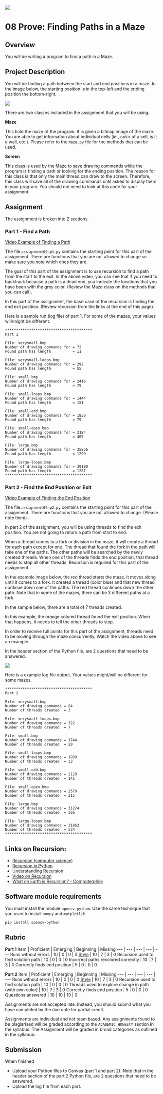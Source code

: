 ![](../../banner.png)

# 08 Prove: Finding Paths in a Maze

## Overview

You will be writing a program to find a path in a Maze.

## Project Description

You will be finding a path between the start and end positions in a maze.  In the image below, the starting position is in the top-left and the ending position the bottom-right.

![](maze.png)

There are two classes included in the assignment that you will be using.

**Maze**

This hold the maze of the program.  It is given a bitmap image of the maze.  You are able to get information about individual cells (ie., color of a cell, is it a wall, etc.).  Please refer to the `maze.py` file for the methods that can be used.

**Screen**

This class is used by the Maze to save drawing commands while the program is finding a path or looking for the ending position.  The reason for this class is that only the main thread can draw to the screen.  Therefore, this class will save all of the drawing commands until asked to display them in your program.  You should not need to look at this code for your assignment.

## Assignment

The assignment is broken into 2 sections.

### Part 1 - Find a Path

[Video Example of Finding a Path](find_path.mp4)

The file `assignment09-p1.py` contains the starting point for this part of the assignment.  There are functions that you are not allowed to change so make sure you note which ones they are.

The goal of this part of the assignment is to use recursion to find a path from the start to the exit.  In the above video, you can see that if you need to backtrack because a path is a dead end, you indicate the locations that you have been with the grey color. (Review the Maze class on the methods that you can call).

In this part of the assignment, the base case of the recursion is finding the end exit position.  (Review recursion from the links at the end of this page).

Here is a sample run (log file) of part 1.  For some of the mazes, your values will/might be different.

```
****************************************
Part 1

File: verysmall.bmp
Number of drawing commands for = 72
Found path has length          = 11

File: verysmall-loops.bmp
Number of drawing commands for = 292
Found path has length          = 55

File: small.bmp
Number of drawing commands for = 2416
Found path has length          = 79

File: small-loops.bmp
Number of drawing commands for = 1444
Found path has length          = 151

File: small-odd.bmp
Number of drawing commands for = 1836
Found path has length          = 79

File: small-open.bmp
Number of drawing commands for = 3184
Found path has length          = 405

File: large.bmp
Number of drawing commands for = 35856
Found path has length          = 1299

File: large-loops.bmp
Number of drawing commands for = 39180
Found path has length          = 1287
****************************************
```


### Part 2 - Find the End Position or Exit

[Video Example of Finding the End Position](find_end_position.mp4)

The file `assignment09-p2.py` contains the starting point for this part of the assignment.  There are functions that you are not allowed to change.  (Please note them) .

In part 2 of the assignment, you will be using threads to find the exit position.  You are not going to return a path from start to end.  

When a thread comes to a fork or division in the maze, it will create a thread for each path except for one.  The thread that found the fork in the path will take one of the paths. The other paths will be searched by the newly created threads.  When one of the threads finds the end position, that thread needs to stop all other threads.  Recursion is required for this part of the assignment.

In the example image below, the red thread starts the maze.  It moves along until it comes to a fork.  It created a thread (color blue) and that new thread continue down one of the paths.  The red thread continues down the other path.  Note that in some of the mazes, there can be 3 different paths at a fork.

In the sample below, there are a total of 7 threads created.

In this example, the orange colored thread found the exit position.  When that happens, it needs to tell the other threads to stop.

In order to receive full points for this part of the assignment, threads need to be moving through the maze concurrently.  Watch the video above to see an example.

In the header section of the Python file, are 2 questions that need to be answered.

![](image-threads.png)

Here is a example log file output.  Your values might/will be different for some mazes.

```
****************************************
Part 2

File: verysmall.bmp
Number of drawing commands = 84
Number of threads created  = 3

File: verysmall-loops.bmp
Number of drawing commands = 322
Number of threads created  = 7

File: small.bmp
Number of drawing commands = 1744
Number of threads created  = 20

File: small-loops.bmp
Number of drawing commands = 1990
Number of threads created  = 33

File: small-odd.bmp
Number of drawing commands = 2120
Number of threads created  = 141

File: small-open.bmp
Number of drawing commands = 2570
Number of threads created  = 215

File: large.bmp
Number of drawing commands = 31274
Number of threads created  = 366

File: large-loops.bmp
Number of drawing commands = 31862
Number of threads created  = 534
****************************************
```

## Links on Recursion:

- [Recursion (computer science)](https://en.wikipedia.org/wiki/Recursion_\(computer_science\))
- [Recursion in Python](https://realpython.com/python-thinking-recursively/#recursive-functions-in-python)
- [Understanding Recursion](https://stackabuse.com/understanding-recursive-functions-with-python/)
- [Video on Recursion](https://www.youtube.com/watch?v=ngCos392W4w)
- [What on Earth is Recursion? - Computerphile](https://www.youtube.com/watch?v=Mv9NEXX1VHc)


## Software module requirements

You must install the module `opencv-python`.  Use the same technique that you used to install `numpy` and `matplotlib`. 

```
pip install opencv-python
```

## Rubric

**Part 1**
Item | Proficient | Emerging | Beginning | Missing
--- | --- | --- | --- | ---
Runs without errors | 10 | 0 | 0 | 0
[Style](../../style.md) | 10 | 7 | 3 | 0
Recursion used to find solution path | 10 | 0 | 0 | 0
Incorrect paths recolored correctly | 10 | 7 | 3 | 0
Correctly finds end position | 5 | 0 | 0 | 0


**Part 2**
Item | Proficient | Emerging | Beginning | Missing
--- | --- | --- | --- | ---
Runs without errors | 10 | 0 | 0 | 0
[Style](../../style.md) | 10 | 7 | 3 | 0
Recursion used to find solution path | 10 | 0 | 0 | 0
Threads used to explore change in path (with own color) | 10 | 7 | 3 | 0
Correctly finds end position | 5 | 0 | 0 | 0
Questions answered | 10 | 10 | 10 | 0

Assignments are not accepted late. Instead, you should submit what you have completed by the due date for partial credit.

Assignments are individual and not team based.  Any assignments found to be  plagiarised will be graded according to the `ACADEMIC HONESTY` section in the syllabus. The Assignment will be graded in broad categories as outlined in the syllabus:

## Submission

When finished

- Upload your Python files to Canvas (part 1 and part 2). Note that in the header section of the part 2 Python file, are 2 questions that need to be answered.
- Upload the log file from each part.